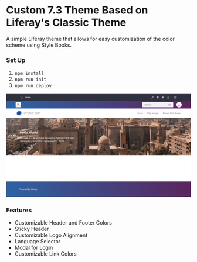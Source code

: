 # Custom 7.3 Theme Based on Liferay's Classic Theme

A simple Liferay theme that allows for easy customization of the color scheme using Style Books.

### Set Up

1. `npm install`
2. `npm run init`
3. `npm run deploy`

![screenshot](/images/screenshot.png)

### Features

* Customizable Header and Footer Colors
* Sticky Header
* Customizable Logo Alignment
* Language Selector
* Modal for Login
* Customizable Link Colors